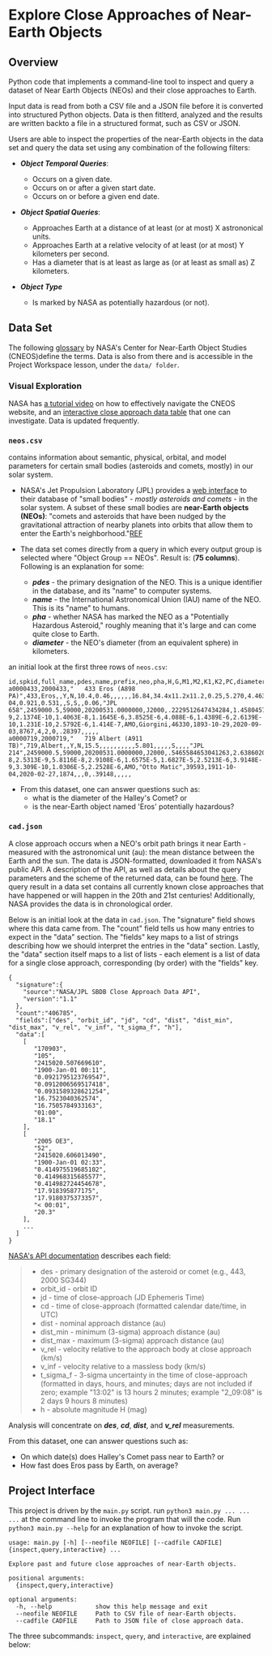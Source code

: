 # Explore Close Approaches of Near-Earth Objects

## Overview

Python code that implements a command-line tool to inspect and query a dataset of Near Earth Objects (NEOs) and their close approaches to Earth. 

Input data is read from both a CSV file and a JSON file before it is converted into structured Python objects. Data is then fitlterd, analyzed and the results are written backto a file in a structured format, such as CSV or JSON.

Users are able to inspect the properties of the near-Earth objects in the data set and query the data set using any combination of the following filters:

* _**Object Temporal Queries**_:
  * Occurs on a given date.
  * Occurs on or after a given start date.
  * Occurs on or before a given end date.

* _**Object Spatial Queries**_:
  * Approaches Earth at a distance of at least (or at most) X astrononical units.
  * Approaches Earth at a relative velocity of at least (or at most) Y kilometers per second.
  * Has a diameter that is at least as large as (or at least as small as) Z kilometers.

* _**Object Type**_
  * Is marked by NASA as potentially hazardous (or not).

## Data Set

The following [glossary](https://cneos.jpl.nasa.gov/glossary/) by NASA's Center for Near-Earth Object Studies (CNEOS)define the terms. Data is also from there and is accessible in the Project Workspace lesson, under the `data/ folder`.

### Visual Exploration

NASA has [a tutorial video](https://www.youtube.com/watch?v=UA6voCyCW1g) on how to effectively navigate the CNEOS website, and an [interactive close approach data table](https://cneos.jpl.nasa.gov/ca/) that one can investigate. Data is updated frequently.

### `neos.csv` 
contains information about semantic, physical, orbital, and model parameters for certain small bodies (asteroids and comets, mostly) in our solar system.
 
* NASA's Jet Propulsion Laboratory (JPL) provides a [web interface](https://ssd.jpl.nasa.gov/sbdb_query.cgi) to their database of "small bodies" - _mostly asteroids and comets_ - in the solar system. A subset of these small bodies are **near-Earth objects (NEOs)**: "comets and asteroids that have been nudged by the gravitational attraction of nearby planets into orbits that allow them to enter the Earth's neighborhood."[REF](https://cneos.jpl.nasa.gov/about/basics.html)
 
* The data set comes directly from a query in which every output group is selected where "Object Group == NEOs". Result is: (__75 columns__). Following is an explanation for some:
   * _**pdes**_ - the primary designation of the NEO. This is a unique identifier in the database, and its "name" to computer systems.
   * _**name**_ - the International Astronomical Union (IAU) name of the NEO. This is its "name" to humans.
   * _**pha**_ - whether NASA has marked the NEO as a "Potentially Hazardous Asteroid," roughly meaning that it's large and can come quite close to Earth.
   * _**diameter**_ - the NEO's diameter (from an equivalent sphere) in kilometers. 

 an initial look at the first three rows of `neos.csv`:

```
id,spkid,full_name,pdes,name,prefix,neo,pha,H,G,M1,M2,K1,K2,PC,diameter,extent,albedo,rot_per,GM,BV,UB,IR,spec_B,spec_T,H_sigma,diameter_sigma,orbit_id,epoch,epoch_mjd,epoch_cal,equinox,e,a,q,i,om,w,ma,ad,n,tp,tp_cal,per,per_y,moid,moid_ld,moid_jup,t_jup,sigma_e,sigma_a,sigma_q,sigma_i,sigma_om,sigma_w,sigma_ma,sigma_ad,sigma_n,sigma_tp,sigma_per,class,producer,data_arc,first_obs,last_obs,n_obs_used,n_del_obs_used,n_dop_obs_used,condition_code,rms,two_body,A1,A2,A3,DT
a0000433,2000433,"   433 Eros (A898 PA)",433,Eros,,Y,N,10.4,0.46,,,,,,16.84,34.4x11.2x11.2,0.25,5.270,4.463e-04,0.921,0.531,,S,S,,0.06,"JPL 658",2459000.5,59000,20200531.0000000,J2000,.2229512647434284,1.458045729081037,1.132972589728666,10.83054121829922,304.2993259000444,178.8822959227224,271.0717325705167,1.783118868433408,.5598186418120109,2459159.351922368362,20201105.8519224,643.0654021001488,1.76061711731731,.148623,57.83961291,3.2865,4.582,9.6497E-9,2.1374E-10,1.4063E-8,1.1645E-6,3.8525E-6,4.088E-6,1.4389E-6,2.6139E-10,1.231E-10,2.5792E-6,1.414E-7,AMO,Giorgini,46330,1893-10-29,2020-09-03,8767,4,2,0,.28397,,,,,
a0000719,2000719,"   719 Albert (A911 TB)",719,Albert,,Y,N,15.5,,,,,,,,,,5.801,,,,,S,,,,"JPL 214",2459000.5,59000,20200531.0000000,J2000,.5465584653041263,2.63860206439375,1.196451769530403,11.56748478123323,183.8669499802364,156.17633771,140.2734217745985,4.080752359257098,.2299551959241748,2458390.496728663387,20180928.9967287,1565.522355575327,4.28616661348481,.203482,79.18908994,1.41794,3.140,2.1784E-8,2.5313E-9,5.8116E-8,2.9108E-6,1.6575E-5,1.6827E-5,2.5213E-6,3.9148E-9,3.309E-10,1.0306E-5,2.2528E-6,AMO,"Otto Matic",39593,1911-10-04,2020-02-27,1874,,,0,.39148,,,,,
```
 * From this dataset, one can answer questions such as:
   * what is the diameter of the Halley's Comet? or 
   * is the near-Earth object named 'Eros' potentially hazardous?


### `cad.json`
 A close approach occurs when a NEO's orbit path brings it near Earth -measured with the astronomical unit (au): the mean distance between the Earth and the sun. The data is JSON-formatted, downloaded it from NASA's public API. A description of the API, as well as details about the query parameters and the scheme of the returned data, can be found [here](https://ssd-api.jpl.nasa.gov/doc/cad.html). The query result in a data set contains all currently known close approaches that have happened or will happen in the 20th and 21st centuries! Additionally, NASA provides the data is in chronological order.

Below is an initial look at the data in `cad.json`. The "signature" field shows where this data came from. The "count" field tells us how many entries to expect in the "data" section. The "fields" key maps to a list of strings describing how we should interpret the entries in the "data" section. Lastly, the "data" section itself maps to a list of lists - each element is a list of data for a single close approach, corresponding (by order) with the "fields" key.

```
{
  "signature":{
    "source":"NASA/JPL SBDB Close Approach Data API",
    "version":"1.1"
  },
  "count":"406785",
  "fields":["des", "orbit_id", "jd", "cd", "dist", "dist_min", "dist_max", "v_rel", "v_inf", "t_sigma_f", "h"],
  "data":[
    [
       "170903",
       "105",
       "2415020.507669610",
       "1900-Jan-01 00:11",
       "0.0921795123769547",
       "0.0912006569517418",
       "0.0931589328621254",
       "16.7523040362574",
       "16.7505784933163",
       "01:00",
       "18.1"
    ],
    [
       "2005 OE3",
       "52",
       "2415020.606013490",
       "1900-Jan-01 02:33",
       "0.414975519685102",
       "0.414968315685577",
       "0.414982724454678",
       "17.918395877175",
       "17.9180375373357",
       "< 00:01",
       "20.3"
    ],
    ...
  ]
}
```
[NASA's API documentation](https://ssd-api.jpl.nasa.gov/doc/cad.html) describes each field:

> * des - primary designation of the asteroid or comet (e.g., 443, 2000 SG344)
> * orbit_id - orbit ID
> * jd - time of close-approach (JD Ephemeris Time)
> * cd - time of close-approach (formatted calendar date/time, in UTC)
> * dist - nominal approach distance (au)
> * dist_min - minimum (3-sigma) approach distance (au)
> * dist_max - maximum (3-sigma) approach distance (au)
> * v_rel - velocity relative to the approach body at close approach (km/s)
> * v_inf - velocity relative to a massless body (km/s)
> * t_sigma_f - 3-sigma uncertainty in the time of close-approach (formatted in days, hours, and minutes; days are not included if zero; example "13:02" is 13 hours 2 minutes; example "2_09:08" is 2 days 9 hours 8 minutes)
> * h - absolute magnitude H (mag)

Analysis will concentrate on _**des**_, _**cd**_, _**dist**_, and _**v_rel**_ measurements.

From this dataset, one can answer questions such as:
 * On which date(s) does Halley's Comet pass near to Earth? or 
 * How fast does Eros pass by Earth, on average?

## Project Interface

This project is driven by the `main.py` script. run `python3 main.py ... ... ...` at the command line to invoke the program that will the code. Run `python3 main.py --help` for an explanation of how to invoke the script.

```
usage: main.py [-h] [--neofile NEOFILE] [--cadfile CADFILE] {inspect,query,interactive} ...

Explore past and future close approaches of near-Earth objects.

positional arguments:
  {inspect,query,interactive}

optional arguments:
  -h, --help            show this help message and exit
  --neofile NEOFILE     Path to CSV file of near-Earth objects.
  --cadfile CADFILE     Path to JSON file of close approach data.
```
The three subcommands: `inspect`, `query`, and `interactive`, are explained below:











